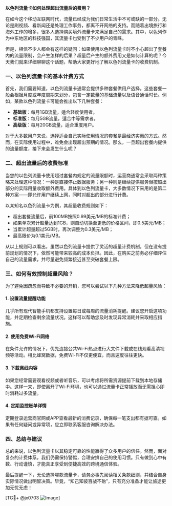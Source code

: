 **以色列流量卡如何处理超出流量后的费用？**

在如今这个移动互联网时代，流量已经成为我们日常生活中不可或缺的一部分。无论是刷视频、看新闻还是处理工作事务，都离不开网络的支持。而随着出境旅行和海外工作的增多，很多人选择购买境外流量卡来满足自己的需求。其中，以色列作为中东地区的科技强国，其流量卡也受到了不少用户的青睐。

但是，相信不少人都会有这样的疑问：如果使用以色列流量卡时不小心超出了套餐内的流量限制，会产生怎样的后果？超量后产生的额外费用又是如何计算的呢？今天我们就来详细聊聊这个话题，帮助大家更好地了解以色列流量卡的收费机制。

### 一、以色列流量卡的基本计费方式

首先，我们需要知道，以色列流量卡通常会提供多种套餐供用户选择。这些套餐一般会根据月度或年度周期来划分，包含一定数量的基础流量以及语音通话时长。例如，某款以色列流量卡可能会推出以下几种套餐：

- **基础版**：每月1GB流量，适合轻度使用者。
- **标准版**：每月5GB流量，适合中等需求者。
- **高级版**：每月20GB流量，适合重度用户。

对于大多数用户来说，选择适合自己实际使用情况的套餐是最经济实惠的方式。然而，在实际使用过程中，难免会出现超出预期的情况。那么，一旦超出套餐内提供的流量额度，接下来会发生什么呢？

### 二、超出流量后的收费标准

当您的以色列流量卡使用超过套餐内规定的流量限额时，运营商通常会采取两种策略来处理这种情况：一种是直接停止数据服务；另一种则是继续提供服务但按超出部分的实际用量收取额外费用。具体到以色列流量卡，大多数情况下采用的是第二种方案——即允许用户继续上网，同时对超出的部分进行计费。

以某知名以色列流量卡为例，其超量收费规则如下：
- 超出套餐流量后，前100MB按照0.99美元/MB的标准计费；
- 如果单次累计超量达到1GB，则自动切换至更低的价格区间，即0.5美元/MB；
- 当累计超量超过5GB时，再次调整为0.3美元/MB；
- 最高限价为0.1美元/MB。

从以上规则可以看出，虽然以色列流量卡提供了灵活的超量计费机制，但在没有提前规划的情况下，依然可能带来较高的成本负担。因此，在购买之前务必仔细评估自己的流量需求，并尽量避免频繁接近甚至突破套餐上限。

### 三、如何有效控制超量风险？

为了避免因疏忽而导致不必要的开销，您可以尝试以下几种方法来降低超量风险：

#### 1. 设置流量提醒功能
几乎所有现代智能手机都支持设置每日或每周的流量消耗提醒。建议您开启这项功能，并定期检查剩余流量状况。这样可以帮助您及时发现异常消耗并采取相应措施。

#### 2. 使用免费Wi-Fi网络
在条件允许的情况下，优先连接公共Wi-Fi热点进行大文件下载或在线观看高清视频等活动。相比蜂窝数据，免费Wi-Fi不仅更便宜，而且速度往往更快。

#### 3. 下载离线内容
如果您经常需要观看视频或者听音乐，可以考虑将所需资源提前下载到本地存储中。这样一来，即使离开了Wi-Fi环境，也可以通过流量卡正常播放而无需担心即时消耗过多流量。

#### 4. 定期监控账单详情
定期登录运营商官网或APP查看最新的消费记录，确保每一笔支出都有据可查。如果有任何疑问或异常项，应立即联系客服咨询解决办法。

### 四、总结与建议

总的来说，以色列流量卡以其稳定可靠的性能赢得了众多用户的信任。然而，面对复杂的计费体系，我们仍需保持警惕，合理安排自己的使用习惯。只有做到心中有数、行动谨慎，才能真正享受到便捷高效的跨境通信体验。

最后提醒一下，无论选择哪款流量卡，请务必事先阅读相关条款细则，并结合自身实际情况做出明智决策。毕竟，“知己知彼百战不殆”，只有充分准备才能让旅途更加无忧无虑！

[TG💪+ @jx0703 ![Image](https://github.com/user-attachments/assets/dbca1d08-cadb-493c-b0ec-ad6f7a83f270)]